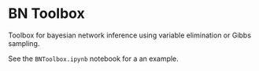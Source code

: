 # BN Toolbox
Toolbox for bayesian network inference using variable elimination or Gibbs sampling.

See the `BNToolbox.ipynb` notebook for a an example.  
